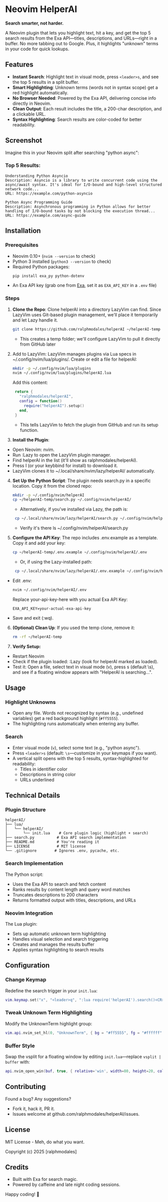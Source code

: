 # Neovim HelperAI

**Search smarter, not harder.**

A Neovim plugin that lets you highlight text, hit a key, and get the top 5 search results from the Exa API—titles, descriptions, and URLs—right in a buffer. No more tabbing out to Google. Plus, it highlights "unknown" terms in your code for quick lookups.

## Features

- **Instant Search**: Highlight text in visual mode, press `<leader>s`, and see the top 5 results in a split buffer.
- **Smart Highlighting**: Unknown terms (words not in syntax scope) get a red highlight automatically.
- **No Browser Needed**: Powered by the Exa API, delivering concise info directly in Neovim.
- **Clean Output**: Each result includes the title, a 200-char description, and a clickable URL.
- **Syntax Highlighting**: Search results are color-coded for better readability.

## Screenshot

Imagine this in your Neovim split after searching "python async":

### Top 5 Results:

```
Understanding Python Asyncio 
Description: Asyncio is a library to write concurrent code using the async/await syntax. It's ideal for I/O-bound and high-level structured network code...
URL: https://example.com/python-asyncio

Python Async Programming Guide
Description: Asynchronous programming in Python allows for better handling of I/O-bound tasks by not blocking the execution thread...
URL: https://example.com/async-guide
```

## Installation

### Prerequisites

- Neovim 0.10+ (`nvim --version` to check)
- Python 3 installed (`python3 --version` to check)
- Required Python packages:
  ```bash
  pip install exa_py python-dotenv
  ```
- An Exa API key (grab one from [Exa](https://exa.ai/), set it as `EXA_API_KEY` in a `.env` file)

### Steps

1. **Clone the Repo**: Clone helperAI into a directory LazyVim can find. Since LazyVim uses Git-based plugin management, we'll place it temporarily and let Lazy handle it.
   ```bash
   git clone https://github.com/ralphmodales/helperAI ~/helperAI-temp
   ```
   - This creates a temp folder; we'll configure LazyVim to pull it directly from GitHub later

2. Add to LazyVim: LazyVim manages plugins via Lua specs in ~/.config/nvim/lua/plugins/. Create or edit a file for helperAI:
   ```bash
   mkdir -p ~/.config/nvim/lua/plugins
   nvim ~/.config/nvim/lua/plugins/helperAI.lua
   ```
   Add this content:
   ```lua
    return {
      "ralphmodales/helperAI",
      config = function()
        require("helperAI").setup()
      end,
    }
   ```
   - This tells LazyVim to fetch the plugin from GitHub and run its setup function.

3. **Install the Plugin**:
  - Open Neovim: nvim.
  - Run :Lazy to open the LazyVim plugin manager.
  - Find helperAI in the list (it'll show as ralphmodales/helperAI).
  - Press I (or your keybbind for install) to download it.
  - LazyVim clones it to ~/.local/share/nvim/lazy/helperAI/ automatically.

4. **Set Up the Python Script**: The plugin needs search.py in a specific location. Copy it from the cloned repo:
   ```bash
   mkdir -p ~/.config/nvim/helperAI
   cp ~/helperAI-temp/search.py ~/.config/nvim/helperAI/
   ```
   - Alternatively, if you've installed via Lazy, the path is: 
   ```bash
    cp ~/.local/share/nvim/lazy/helperAI/search.py ~/.config/nvim/helperAI/
   ```
   - Verify it's there ls ~/.config/nvim/helperAI/search.py

5. **Configure the API Key**: The repo includes .env.example as a template. Copy it and add your key:
   ```bash
   cp ~/helperAI-temp/.env.example ~/.config/nvim/helperAI/.env
   ```
   - Or, if using the Lazy-installed path:
   ```bash
    cp ~/.local/share/nvim/lazy/helperAI/.env.example ~/.config/nvim/helperAI/.env
   ```
  - Edit .env:
    ```bash
    nvim ~/.config/nvim/helperAI/.env
    ```
      Replace your-api-key-here with you actual Exa API Key:
      ```text
      EXA_API_KEY=your-actual-exa-api-key
      ```
  - Save and exit (:wq).

6. **(Optional) Clean Up**: If you used the temp clone, remove it:
   ```bash
   rm -rf ~/helperAI-temp
   ```

7. **Verify Setup:**
  - Restart Neovim
  - Check if the plugin loaded: :Lazy (look for helperAI marked as loaded).
  - Test it: Open a file, select text in visual mode (v), press <leader>s (default \s), and see if a floating window appears with "HelperAI is searching...".
## Usage

### Highlight Unknowns
- Open any file. Words not recognized by syntax (e.g., undefined variables) get a red background highlight (`#ff5555`).
- The highlighting runs automatically when entering any buffer.

### Search
- Enter visual mode (`v`), select some text (e.g., "python async").
- Press `<leader>s` (default: `\s`—customize in your keymaps if you want).
- A vertical split opens with the top 5 results, syntax-highlighted for readability:
  - Titles in identifier color
  - Descriptions in string color
  - URLs underlined

## Technical Details

### Plugin Structure

```
helperAI/
├── lua/
│   └── helperAI/
│       └── init.lua    # Core plugin logic (highlight + search)
├── search.py          # Exa API search implementation
├── README.md          # You're reading it
├── LICENSE            # MIT license
└── .gitignore        # Ignores .env, pycache, etc.
```

### Search Implementation

The Python script:
- Uses the Exa API to search and fetch content
- Ranks results by content length and query word matches
- Truncates descriptions to 200 characters
- Returns formatted output with titles, descriptions, and URLs

### Neovim Integration

The Lua plugin:
- Sets up automatic unknown term highlighting
- Handles visual selection and search triggering
- Creates and manages the results buffer
- Applies syntax highlighting to search results

## Configuration

### Change Keymap
Redefine the search trigger in your `init.lua`:
```lua
vim.keymap.set("x", "<leader>q", ":lua require('helperAI').search()<CR>", { noremap = true, silent = true })
```

### Tweak Unknown Term Highlighting
Modify the UnknownTerm highlight group:
```lua
vim.api.nvim_set_hl(0, "UnknownTerm", { bg = "#ff5555", fg = "#ffffff" })
```

### Buffer Style
Swap the vsplit for a floating window by editing `init.lua`—replace `vsplit | buffer` with:
```lua
api.nvim_open_win(buf, true, { relative='win', width=80, height=20, col=10, row=10, border='single' })
```

## Contributing

Found a bug? Any suggestions? 

- Fork it, hack it, PR it.
- Issues welcome at github.com/ralphmodales/helperAI/issues.

## License

MIT License - Meh, do what you want.

Copyright (c) 2025 [ralphmodales]

## Credits

- Built with Exa for search magic.
- Powered by caffeine and late night coding sessions.

Happy coding! 🚀
